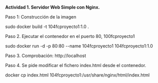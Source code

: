 **Actividad 1. Servidor Web Simple con Nginx.**

Paso 1: Construcción de la imagen

sudo docker build -t 104fcproyecto1:1.0 .
 

Paso 2. Ejecutar el contenedor en el puerto 80, 100fcproyecto1 

sudo docker run -d -p 80:80 --name 104fcproyecto1 104fcproyecto1:1.0
 

Paso 3. Comprobación: http://localhost 
 

Paso 4. Se pide modificar el fichero index.html desde el contenedor. 

docker cp index.html 104fcproyecto1:/usr/share/nginx/html/index.html
